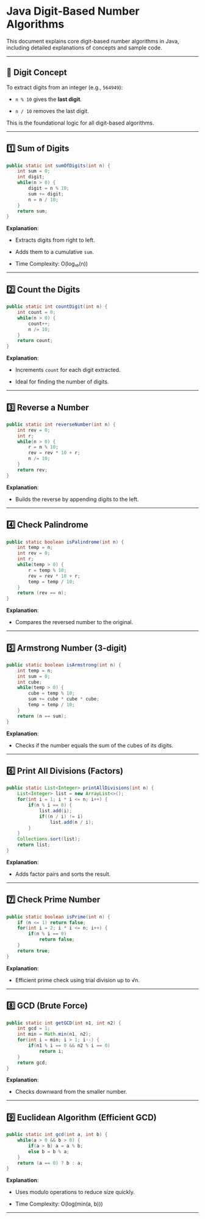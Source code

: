 # Java Digit-Based Number Algorithms

This document explains core digit-based number algorithms in Java, including detailed explanations of concepts and sample code.

---

## 🔢 Digit Concept

To extract digits from an integer (e.g., `564949`):

- `n % 10` gives the **last digit**.
    
- `n / 10` removes the last digit.
    

This is the foundational logic for all digit-based algorithms.

---

## 1️⃣ Sum of Digits

```java
public static int sumOfDigits(int n) {
    int sum = 0;
    int digit;
    while(n > 0) {
        digit = n % 10;
        sum += digit;
        n = n / 10;
    }
    return sum;
}
```

**Explanation**:

- Extracts digits from right to left.
    
- Adds them to a cumulative `sum`.
    
- Time Complexity: O(log₁₀(n))
    

---

## 2️⃣ Count the Digits

```java
public static int countDigit(int n) {
    int count = 0;
    while(n > 0) {
        count++;
        n /= 10;
    }
    return count;
}
```

**Explanation**:

- Increments `count` for each digit extracted.
    
- Ideal for finding the number of digits.
    

---

## 3️⃣ Reverse a Number

```java
public static int reverseNumber(int n) {
    int rev = 0;
    int r;
    while(n > 0) {
        r = n % 10;
        rev = rev * 10 + r;
        n /= 10;
    }
    return rev;
}
```

**Explanation**:

- Builds the reverse by appending digits to the left.
    

---

## 4️⃣ Check Palindrome

```java
public static boolean isPalindrome(int n) {
    int temp = n;
    int rev = 0;
    int r;
    while(temp > 0) {
        r = temp % 10;
        rev = rev * 10 + r;
        temp = temp / 10;
    }
    return (rev == n);
}
```

**Explanation**:

- Compares the reversed number to the original.
    

---

## 5️⃣ Armstrong Number (3-digit)

```java
public static boolean isArmstrong(int n) {
    int temp = n;
    int sum = 0;
    int cube;
    while(temp > 0) {
        cube = temp % 10;
        sum += cube * cube * cube;
        temp = temp / 10;
    }
    return (n == sum);
}
```

**Explanation**:

- Checks if the number equals the sum of the cubes of its digits.
    

---

## 6️⃣ Print All Divisions (Factors)

```java
public static List<Integer> printAllDivisions(int n) {
    List<Integer> list = new ArrayList<>();
    for(int i = 1; i * i <= n; i++) {
        if(n % i == 0) {
            list.add(i);
            if((n / i) != i)
                list.add(n / i);
        }
    }
    Collections.sort(list);
    return list;
}
```

**Explanation**:

- Adds factor pairs and sorts the result.
    

---

## 7️⃣ Check Prime Number

```java
public static boolean isPrime(int n) {
    if (n <= 1) return false;
    for(int i = 2; i * i <= n; i++) {
        if(n % i == 0)
            return false;
    }
    return true;
}
```

**Explanation**:

- Efficient prime check using trial division up to √n.
    

---

## 8️⃣ GCD (Brute Force)

```java
public static int getGCD(int n1, int n2) {
    int gcd = 1;
    int min = Math.min(n1, n2);
    for(int i = min; i > 1; i--) {
        if(n1 % i == 0 && n2 % i == 0)
            return i;
    }
    return gcd;
}
```

**Explanation**:

- Checks downward from the smaller number.
    

---

## 9️⃣ Euclidean Algorithm (Efficient GCD)

```java
public static int gcd(int a, int b) {
    while(a > 0 && b > 0) {
        if(a > b) a = a % b;
        else b = b % a;
    }
    return (a == 0) ? b : a;
}
```

**Explanation**:

- Uses modulo operations to reduce size quickly.
    
- Time Complexity: O(log(min(a, b)))
    

---